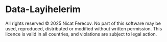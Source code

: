 # Data-Layihelerim


All rights reserved © 2025 Nicat Ferecov.
No part of this software may be used, reproduced, distributed or modified without written permission.
This licence is valid in all countries, and violations are subject to legal action.
